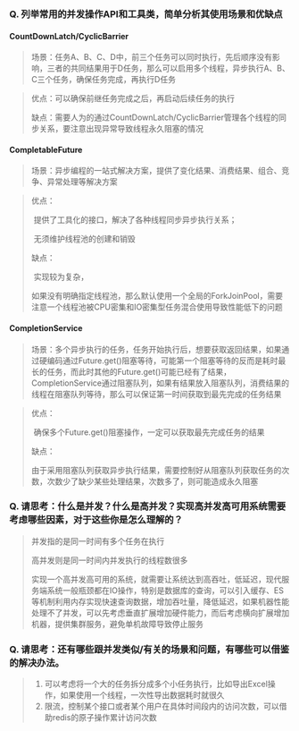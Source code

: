 ### Q. 列举常用的并发操作API和工具类，简单分析其使用场景和优缺点

#### CountDownLatch/CyclicBarrier

> 场景：任务A、B、C、D中，前三个任务可以同时执行，先后顺序没有影响，三者的共同结果用于D任务，那么可以启用多个线程，异步执行A、B、C三个任务，确保任务完成，再执行D任务

> 优点：可以确保前继任务完成之后，再启动后续任务的执行
>
> 缺点：需要人为的通过CountDownLatch/CyclicBarrier管理各个线程的同步关系，要注意出现异常导致线程永久阻塞的情况

#### CompletableFuture

>场景：异步编程的一站式解决方案，提供了变化结果、消费结果、组合、竞争、异常处理等解决方案

> 优点：
>
> ​		提供了工具化的接口，解决了各种线程同步异步执行关系；
>
> ​		无须维护线程池的创建和销毁
>
> 缺点：
>
> ​		实现较为复杂，
>
> ​		如果没有明确指定线程池，那么默认使用一个全局的ForkJoinPool，需要注意一个线程池被CPU密集和IO密集型任务混合使用导致性能低下的问题

#### CompletionService

> 场景：多个异步执行的任务，任务开始执行后，想要获取返回结果，如果通过硬编码通过Future.get()阻塞等待，可能第一个阻塞等待的反而是耗时最长的任务，而此时其他的Future.get()可能已经有了结果，CompletionService通过阻塞队列，如果有结果放入阻塞队列，消费结果的线程在阻塞队列等待，那么可以保证第一时间获取到最先完成的任务结果

> 优点：
>
> ​		确保多个Future.get()阻塞操作，一定可以获取最先完成任务的结果
>
> 缺点：
>
> ​		由于采用阻塞队列获取异步执行结果，需要控制好从阻塞队列获取任务的次数，次数少了缺少某些处理结果，次数多了，则可能造成永久阻塞

### Q. 请思考：什么是并发？什么是高并发？实现高并发高可用系统需要考虑哪些因素，对于这些你是怎么理解的？ 

> 并发指的是同一时间有多个任务在执行
>
> 高并发则是同一时间内并发执行的线程数很多
>
> 实现一个高并发高可用的系统，就需要让系统达到高吞吐，低延迟，现代服务端系统一般瓶颈都在IO操作，特别是数据库的查询，可以引入缓存、ES等机制利用内存实现快速查询数据，增加吞吐量，降低延迟，如果机器性能处理不了并发，可以先考虑垂直扩展增加硬件能力，而后考虑横向扩展增加机器，提供集群服务，避免单机故障导致停止服务

### Q. 请思考：还有哪些跟并发类似/有关的场景和问题，有哪些可以借鉴的解决办法。 

> 1. 可以考虑将一个大的任务拆分成多个小任务执行，比如导出Excel操作，如果使用一个线程，一次性导出数据耗时就很久
> 2. 限流，控制某个接口或者某个用户在具体时间段内的访问次数，可以借助redis的原子操作累计访问次数